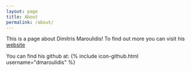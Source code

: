 ```yaml
---
layout: page
title: About
permalink: /about/
---
```


This is a page about Dimitris Maroulidis! To find out more you can visit his [website](https://dimitrismaroulidis.com)

You can find his github at:
{% include icon-github.html username="dmaroulidis" %}
